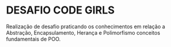 # DESAFIO CODE GIRLS
Realização de desafio praticando os conhecimentos em relação a Abstração, Encapsulamento, Herança e Polimorfismo conceitos fundamentais de POO.
